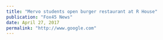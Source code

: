 ```yaml
---
title: "Mervo students open burger restaurant at R House"
publication: "Fox45 News"
date: April 27, 2017
permalink: "http://www.google.com"
---
```

